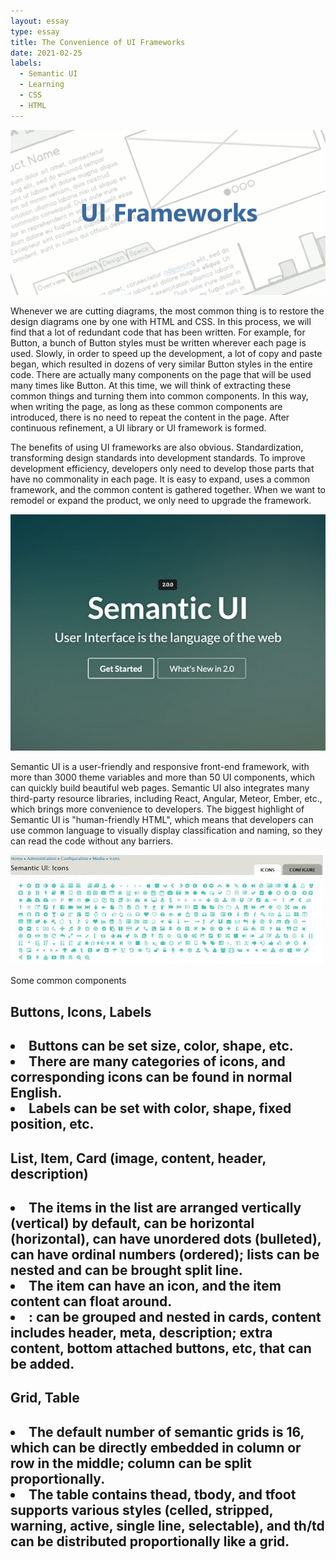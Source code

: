 ```yaml
---
layout: essay
type: essay
title: The Convenience of UI Frameworks 
date: 2021-02-25
labels:
  - Semantic UI
  - Learning
  - CSS
  - HTML
---
```


<img class="ui image" src="../images/ui.gif">

Whenever we are cutting diagrams, the most common thing is to restore the design diagrams one by one with HTML and CSS. In this process, we will find that a lot of redundant code that has been written. For example, for Button, a bunch of Button styles must be written wherever each page is used. Slowly, in order to speed up the development, a lot of copy and paste began, which resulted in dozens of very similar Button styles in the entire code. There are actually many components on the page that will be used many times like Button. At this time, we will think of extracting these common things and turning them into common components. In this way, when writing the page, as long as these common components are introduced, there is no need to repeat the content in the page. After continuous refinement, a UI library or UI framework is formed.

The benefits of using UI frameworks are also obvious. Standardization, transforming design standards into development standards. To improve development efficiency, developers only need to develop those parts that have no commonality in each page. It is easy to expand, uses a common framework, and the common content is gathered together. When we want to remodel or expand the product, we only need to upgrade the framework.

<img class="ui image" src="../images/ui2.jpg">

Semantic UI is a user-friendly and responsive front-end framework, with more than 3000 theme variables and more than 50 UI components, which can quickly build beautiful web pages. Semantic UI also integrates many third-party resource libraries, including React, Angular, Meteor, Ember, etc., which brings more convenience to developers. The biggest highlight of Semantic UI is "human-friendly HTML", which means that developers can use common language to visually display classification and naming, so they can read the code without any barriers.

<img class="ui image" src="../images/ui3.jpg">

Some common components

<h2>Buttons, Icons, Labels<h2>
<li>Buttons can be set size, color, shape, etc.</li>
<li>There are many categories of icons, and corresponding icons can be found in normal English.</li>
<li>Labels can be set with color, shape, fixed position, etc.</li>

<h2>List, Item, Card (image, content, header, description)<h2>
<li>The items in the list are arranged vertically (vertical) by default, can be horizontal (horizontal), can have unordered dots (bulleted), can have ordinal numbers (ordered); lists can be nested and can be brought split line.</li>
<li>The item can have an icon, and the item content can float around.</li>
<li>: can be grouped and nested in cards, content includes header, meta, description; extra content, bottom attached buttons, etc, that can be added.</li>

<h2>Grid, Table<h2>
<li>The default number of semantic grids is 16, which can be directly embedded in column or row in the middle; column can be split proportionally.</li>
<li>The table contains thead, tbody, and tfoot supports various styles (celled, stripped, warning, active, single line, selectable), and th/td can be distributed proportionally like a grid.</li>

